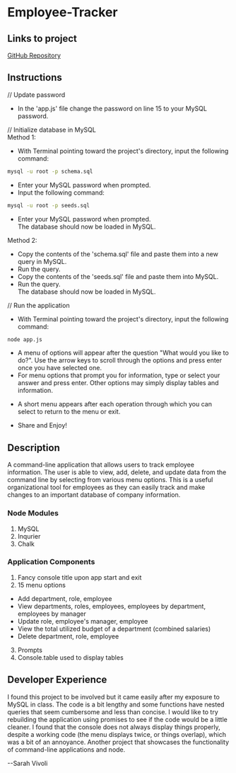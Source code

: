 # Employee-Tracker

## Links to project

[GitHub Repository](https://github.com/svivoli/Employee-Tracker)

## Instructions

// Update password
- In the 'app.js' file change the password on line 15 to your MySQL password.  
  
// Initialize database in MySQL  
Method 1:  
- With Terminal pointing toward the project's directory, input the following command:
```sh
mysql -u root -p schema.sql
```
- Enter your MySQL password when prompted.
- Input the following command:
```sh
mysql -u root -p seeds.sql
```
- Enter your MySQL password when prompted.  
The database should now be loaded in MySQL.   
  
Method 2:  
- Copy the contents of the 'schema.sql' file and paste them into a new query in MySQL.
- Run the query.
- Copy the contents of the 'seeds.sql' file and paste them into MySQL.
- Run the query.  
The database should now be loaded in MySQL.  
  
// Run the application  
- With Terminal pointing toward the project's directory, input the following command:
```sh
node app.js
```
- A menu of options will appear after the question "What would you like to do?". Use the arrow keys to scroll through the options and press enter once you have selected one.
- For menu options that prompt you for information, type or select your answer and press enter. Other options may simply display tables and information.
* A short menu appears after each operation through which you can select to return to the menu or exit.  
- Share and Enjoy!

## Description

A command-line application that allows users to track employee information. The user is able to view, add, delete, and update data from the command line by selecting from various menu options. This is a useful organizational tool for employees as they can easily track and make changes to an important database of company information.

### Node Modules

1. MySQL
2. Inqurier
3. Chalk

### Application Components

1. Fancy console title upon app start and exit
2. 15 menu options
- Add department, role, employee
- View departments, roles, employees, employees by department, employees by manager
- Update role, employee's manager, employee
- View the total utilized budget of a department (combined salaries)
- Delete department, role, employee
3. Prompts
4. Console.table used to display tables

## Developer Experience

I found this project to be involved but it came easily after my exposure to MySQL in class. The code is a bit lengthy and some functions have nested queries that seem cumbersome and less than concise. I would like to try rebuilding the application using promises to see if the code would be a little cleaner. I found that the console does not always display things properly, despite a working code (the menu displays twice, or things overlap), which was a bit of an annoyance. Another project that showcases the functionality of command-line applications and node.

--Sarah Vivoli
